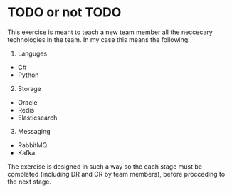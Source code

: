 # TODO or not TODO
This exercise is meant to teach a new team member all the neccecary technologies in the team.
In my case this means the following:

1. Languges
- C#
- Python

2. Storage
- Oracle
- Redis
- Elasticsearch

3. Messaging
- RabbitMQ
- Kafka


The exercise is designed in such a way so the each stage must be completed (including DR and CR by team members), before procceding to the next stage.

	
